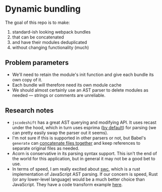 # Dynamic bundling

The goal of this repo is to make:

1. standard-ish looking webpack bundles
2. that can be concatenated
3. and have their modules deduplicated
4. without changing functionality (much)

## Problem parameters

-   We'll need to retain the module's init function and give each bundle its own copy of it.
-   Each bundle will therefore need its own module cache
-   We should almost certainly use an AST parser to delete modules as needed — strings or comments are unreliable.

## Research notes

-   `jscodeshift` has a great AST querying and modifying API. It uses recast under the hood, which in turn uses esprima ([by default][recast-parser]) for parsing (we can pretty easily swap the parser out it seems).
-   I'm not sure if this is supported in other parsers or not, but Babel's `generate` can [concatenate files together][babel-generate-concat] and keep references to separate original files as needed.
-   Acorn is conservative in its parsing syntax support. This isn't the end of the world for this application, but in general it may not be a good bet to use.
-   In terms of speed, I am really excited about [swc][swc], which is a rust implementation of JavaScript AST parsing. If our concern is speed, Rust (or any lower-level language) would be a much better choice than JavaScript. They have a code transform example [here][swc-visitor].

[recast-parser]: https://github.com/benjamn/recast/blob/822b013/lib/options.ts#L8-L14
[babel-generate-concat]: https://github.com/babel/website/blob/master/docs/generator.md#ast-from-multiple-sources
[swc]: https://swc-project.github.io/
[swc-visitor]: https://swc-project.github.io/docs/usage-plugin

